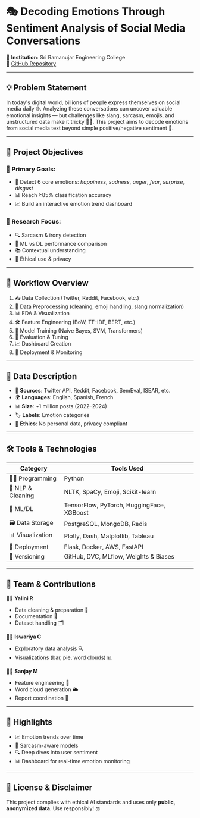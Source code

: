 # 🎭 Decoding Emotions Through Sentiment Analysis of Social Media Conversations

📌 **Institution**: Sri Ramanujar Engineering College  
🔗 [GitHub Repository](https://github.com/yazhini20122005/yazhu-naan-mudhalavn-project)

---

## 💡 Problem Statement

In today's digital world, billions of people express themselves on social media daily 🌐. Analyzing these conversations can uncover valuable emotional insights — but challenges like slang, sarcasm, emojis, and unstructured data make it tricky 😵‍💫. This project aims to decode emotions from social media text beyond simple positive/negative sentiment 🎯.

---

## 🎯 Project Objectives

### 🎯 Primary Goals:
- 🧠 Detect 6 core emotions: *happiness*, *sadness*, *anger*, *fear*, *surprise*, *disgust*
- 📊 Reach ≥85% classification accuracy
- 📈 Build an interactive emotion trend dashboard

### 🧪 Research Focus:
- 🔍 Sarcasm & irony detection
- 🤖 ML vs DL performance comparison
- 📚 Contextual understanding
- 🔐 Ethical use & privacy

---

## 🔄 Workflow Overview

1. 📥 Data Collection (Twitter, Reddit, Facebook, etc.)
2. 🧹 Data Preprocessing (cleaning, emoji handling, slang normalization)
3. 📊 EDA & Visualization
4. 🛠 Feature Engineering (BoW, TF-IDF, BERT, etc.)
5. 🧪 Model Training (Naive Bayes, SVM, Transformers)
6. 🎯 Evaluation & Tuning
7. 📈 Dashboard Creation
8. 🚀 Deployment & Monitoring

---

## 🧾 Data Description

- 💾 **Sources**: Twitter API, Reddit, Facebook, SemEval, ISEAR, etc.
- 🌍 **Languages**: English, Spanish, French
- 📊 **Size**: ~1 million posts (2022–2024)
- 🏷 **Labels**: Emotion categories
- 🔐 **Ethics**: No personal data, privacy compliant

---

## 🛠 Tools & Technologies

| Category         | Tools Used |
|------------------|------------|
| 👨‍💻 Programming   | Python |
| 🧼 NLP & Cleaning | NLTK, SpaCy, Emoji, Scikit-learn |
| 🤖 ML/DL         | TensorFlow, PyTorch, HuggingFace, XGBoost |
| 🗃 Data Storage   | PostgreSQL, MongoDB, Redis |
| 📊 Visualization | Plotly, Dash, Matplotlib, Tableau |
| 🚀 Deployment    | Flask, Docker, AWS, FastAPI |
| 📂 Versioning     | GitHub, DVC, MLflow, Weights & Biases |

---

## 👥 Team & Contributions

👩‍💻 **Yalini R**  
- Data cleaning & preparation 🧼  
- Documentation 📖  
- Dataset handling 🗂  

👩‍💻 **Iswariya C**  
- Exploratory data analysis 🔍  
- Visualizations (bar, pie, word clouds) 📊  

👨‍💻 **Sanjay M**  
- Feature engineering 🔧  
- Word cloud generation 🌥  
- Report coordination 📑  

---

## 📌 Highlights

- 📈 Emotion trends over time  
- 🤯 Sarcasm-aware models  
- 🔍 Deep dives into user sentiment  
- 📊 Dashboard for real-time emotion monitoring  

---

## 📢 License & Disclaimer

This project complies with ethical AI standards and uses only **public, anonymized data**. Use responsibly! ⚖️
